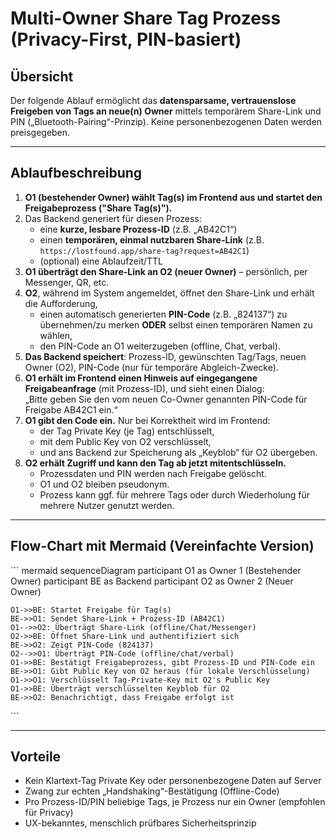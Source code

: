# Multi-Owner Share Tag Prozess (Privacy-First, PIN-basiert)

## Übersicht

Der folgende Ablauf ermöglicht das **datensparsame, vertrauenslose Freigeben von Tags an neue(n) Owner** mittels temporärem Share-Link und PIN („Bluetooth-Pairing“-Prinzip). Keine personenbezogenen Daten werden preisgegeben.

---

## Ablaufbeschreibung

1. **O1 (bestehender Owner) wählt Tag(s) im Frontend aus und startet den Freigabeprozess ("Share Tag(s)").**
2. Das Backend generiert für diesen Prozess:
    - eine **kurze, lesbare Prozess-ID** (z.B. „AB42C1“)
    - einen **temporären, einmal nutzbaren Share-Link** (z.B. `https://lostfound.app/share-tag?request=AB42C1`)
    - (optional) eine Ablaufzeit/TTL
3. **O1 überträgt den Share-Link an O2 (neuer Owner)** – persönlich, per Messenger, QR, etc.
4. **O2**, während im System angemeldet, öffnet den Share-Link und erhält die Aufforderung, 
    - einen automatisch generierten **PIN-Code** (z.B. „824137“) zu übernehmen/zu merken **ODER** selbst einen temporären Namen zu wählen,
    - den PIN-Code an O1 weiterzugeben (offline, Chat, verbal).
5. **Das Backend speichert**: Prozess-ID, gewünschten Tag/Tags, neuen Owner (O2), PIN-Code (nur für temporäre Abgleich-Zwecke).
6. **O1 erhält im Frontend einen Hinweis auf eingegangene Freigabeanfrage** (mit Prozess-ID), und sieht einen Dialog:  
   „Bitte geben Sie den vom neuen Co-Owner genannten PIN-Code für Freigabe AB42C1 ein.“
7. **O1 gibt den Code ein.** Nur bei Korrektheit wird im Frontend:
    - der Tag Private Key (je Tag) entschlüsselt,
    - mit dem Public Key von O2 verschlüsselt,
    - und ans Backend zur Speicherung als „Keyblob“ für O2 übergeben.
8. **O2 erhält Zugriff und kann den Tag ab jetzt mitentschlüsseln.**
    - Prozessdaten und PIN werden nach Freigabe gelöscht.
    - O1 und O2 bleiben pseudonym.
    - Prozess kann ggf. für mehrere Tags oder durch Wiederholung für mehrere Nutzer genutzt werden.

---

## Flow-Chart mit Mermaid (Vereinfachte Version)

´´´ mermaid
    sequenceDiagram
        participant O1 as Owner 1 (Bestehender Owner)
        participant BE as Backend
        participant O2 as Owner 2 (Neuer Owner)
    
    O1->>BE: Startet Freigabe für Tag(s)
    BE->>O1: Sendet Share-Link + Prozess-ID (AB42C1)
    O1-->>O2: Überträgt Share-Link (offline/Chat/Messenger)
    O2->>BE: Öffnet Share-Link und authentifiziert sich
    BE->>O2: Zeigt PIN-Code (824137)
    O2-->>O1: Überträgt PIN-Code (offline/chat/verbal)
    O1->>BE: Bestätigt Freigabeprozess, gibt Prozess-ID und PIN-Code ein
    BE->>O1: Gibt Public Key von O2 heraus (für lokale Verschlüsselung)
    O1->>O1: Verschlüsselt Tag-Private-Key mit O2's Public Key
    O1->>BE: Überträgt verschlüsselten Keyblob für O2
    BE->>O2: Benachrichtigt, dass Freigabe erfolgt ist
´´´

---

## Vorteile

- Kein Klartext-Tag Private Key oder personenbezogene Daten auf Server
- Zwang zur echten „Handshaking“-Bestätigung (Offline-Code)
- Pro Prozess-ID/PIN beliebige Tags, je Prozess nur ein Owner (empfohlen für Privacy)
- UX-bekanntes, menschlich prüfbares Sicherheitsprinzip


